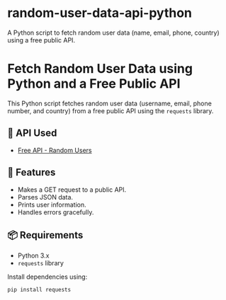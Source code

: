# random-user-data-api-python
A Python script to fetch random user data (name, email, phone, country) using a free public API.

# Fetch Random User Data using Python and a Free Public API

This Python script fetches random user data (username, email, phone number, and country) from a free public API using the `requests` library.

## 🔗 API Used
- [Free API - Random Users](https://freeapi.app)

## 🚀 Features
- Makes a GET request to a public API.
- Parses JSON data.
- Prints user information.
- Handles errors gracefully.

## 📦 Requirements

- Python 3.x
- `requests` library

Install dependencies using:

```bash
pip install requests

